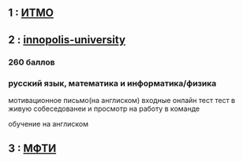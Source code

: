 ## 1 : [ИТМО](https://itmo.ru/)

## 2 : [innopolis-university](https://innopolis.university/)
### 260 баллов
### русский язык, математика и информатика/физика

мотивационное письмо(на англиском)
входные онлайн тест 
тест в живую
собеседованеи
и просмотр на работу в команде

обучение на англиском 

## 3 : [МФТИ](https://mipt.ru/)
